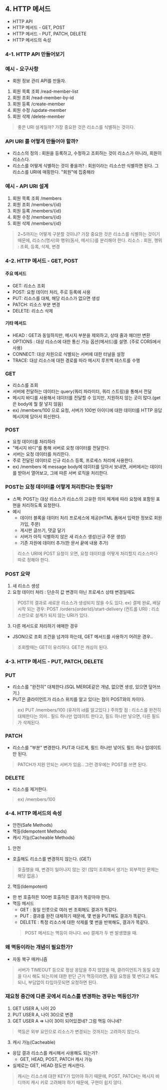 ## 4. HTTP 메서드
- HTTP API
- HTTP 메서드 - GET, POST
- HTTP 메서드 - PUT, PATCH, DELETE
- HTTP 메서드의 속성

### 4-1. HTTP API 만들어보기
### 예시 - 요구사항
- 회원 정보 관리 API를 만들자.
1. 회원 목록 조회 /read-member-list
2. 회원 조회 /read-member-by-id
3. 회원 등록 /create-member
4. 회원 수정 /update-member
5. 회원 삭제 /delete-member
> 좋은 URI 설계일까?
> 가장 중요한 것은 리소스를 식별하는 것이다.

### API URI 를 어떻게 만들어야 할까?
- 리소스의 정의 : 회원을 등록하고, 수정하고 조회하는 것이 리소스가 아니라, 회원이 리소스다.
- 리소스를 어떻게 식별하는 것이 좋을까? : 회원이라는 리소스만 식별하면 된다. 그 리소스를 URI에 매핑한다. "회원"에 집중해라

### 예시 - API URI 설계
1. 회원 목록 조회 /members
2. 회원 조회 /members/{id}
3. 회원 등록 /members/{id}
4. 회원 수정 /members/{id}
5. 회원 삭제 /members/{id}
> 2~5까지는 어떻게 구분할 것이냐?
> 가장 중요한 것은 리소스를 식별하는 것이기 때문에, 리소스(명사)와 행위(동사, 메서드)를 분리해야 한다.
> 리소스 : 회원, 행위 : 조회, 등록, 삭제, 변경

### 4-2. HTTP 메서드 - GET, POST
#### 주요 메서드
- GET: 리소스 조회
- POST: 요청 데이터 처리, 주로 등록에 사용
- PUT: 리소스를 대체, 해당 리소스가 없으면 생성
- PATCH: 리소스 부분 변경
- DELETE: 리소스 삭제
#### 기타 메서드
- HEAD : GET과 동일하지만, 메시지 부분을 제외하고, 상태 줄과 헤더만 변환
- OPTIONS : 대상 리소스에 대한 통신 가능 옵션(메서드)를 설명. (주로 CORS에서 사용)
- CONNECT: 대상 자원으로 식별되는 서버에 대한 터널을 설정
- TRACE: 대상 리소스에 대한 경로를 따라 메시지 루프백 테스트를 수행

### GET
- 리소스를 조회
- 서버에 전달하는 데이터는 query(쿼리 파라미터, 쿼리 스트링)을 통해서 전달
- 메시지 바디를 사용해서 데이터를 전달할 수 있지만, 지원하지 않는 곳이 많다.(get은 body에 뭘 잘 넣지 않음)
- ex) /members/100 으로 요청, 서버가 100번 아이디에 대한 데이터를 HTTP 응답 메시지에 담아서 회신한다.

### POST
- 요청 데이터를 처리하라
- "메시지 바디"를 통해 서버로 요청 데이터를 전달한다.
- 서버는 요청 데이터를 처리한다.
- 주로 전달된 데이터로 신규 리소스 등록, 프로세스 처리에 사용한다.
- ex) /members 에 message body에 데이터를 담아서 보내면, 서버에서는 데이터를 받아서 열어보고, 그에 따른 서버 로직을 처리한다.

### POST는 요청 데이터를 어떻게 처리한다는 뜻일까?
- 스펙: POST는 대상 리소스가 리소스의 고유한 의미 체계에 따라 요청에 포함된 표현을 처리하도록 요청한다.
- 예시
  - 데이터 블록을 데이터 처리 프로세스에 제공(HTML 폼에서 입력한 정보로 회원가입, 주문)
  - 게시판 글쓰기, 댓글 달기
  - 서버가 아직 식별하지 않은 새 리소스 생성(신규 주문 생성)
  - 기존 자원에 데이터 추가(한 문서 끝에 내용 추가)
> 리소스 URI에 POST 요청이 오면, 요청 데이터를 어떻게 처리할지 리소스마다 따로 정해야 한다.

### POST 요약
1. 새 리소스 생성
2. 요청 데이터 처리 : 단순히 값 변경이 아닌 프로세스 상태 변경일때도
> POST의 결과로 새로운 리소스가 생성되지 않을 수도 있다.
> ex) 결제 완료, 배달 시작 되는 경우: POST /orders{orderId}/start-delivery (컨트롤 URI) : 리소스만으로 설계가 되지 않는 URI가 있다.
3. 다른 메서드로 처리하기 애매한 경우
- JSON으로 조회 조건을 넘겨야 하는데, GET 메서드를 사용하기 어려운 경우..
> 조회할때는 GET이 유리하다. GET은 캐싱이 된다.

### 4-3. HTTP 메서드 - PUT, PATCH, DELETE
### PUT
- 리소스를 "완전히" 대체한다.(SQL MERGE같은 개념, 없으면 생성, 있으면 덮어쓰기.)
- PUT은 클라이언트가 리소스 위치를 알고 있다는 점이 POST와의 차이다.
> ex) PUT /members/100 (유저의 id를 알고있다.)
> 주의할 점 : 리소스를 완전히 대체한다는 의미.. 필드 하나만 업데이트 한다고, 필드 하나만 넣으면, 다른 필드가 삭제된다.

### PATCH
- 리소스를 "부분" 변경한다. PUT과 다르게, 필드 하나만 넣어도 필드 하나 업데이트만 된다.
> PATCH가 지원 안되는 서버가 있음.. 그런 경우에는 POST를 쓰면 된다.

### DELETE
- 리소스를 제거한다.
> ex) /members/100

### 4-4. HTTP 메서드의 속성
- 안전(Safe Methods)
- 멱등(Idempotent Methods)
- 캐시 가능(Cacheable Methods)

1. 안전
- 호출해도 리소스를 변경하지 않는다. (GET)
> 호출했을 때, 변경이 일어나지 않는 것! (많이 조회해서 생기는 외부적인 문제는 해당 없음.)

2. 멱등(Idempotent)
- 한 번 호출하든 100번 호출하든 결과가 똑같아야 한다.
- 멱등 메서드
  - GET : 동일 인풋으로 여러 번 조회해도 결과가 똑같다.
  - PUT : 결과를 완전 대체하기 때문에, 몇 번을 PUT해도 결과가 똑같다.
  - DELETE : 특정 리소스에 대한 삭제를 몇 번을 반복해도, 결과가 똑같다.
  > POST 메서드는 멱등이 아니다. ex) 결제가 두 번 발생했을 때.

### 왜 멱등이라는 개념이 필요한가?
- 자동 복구 매커니즘
> 서버가 TIMEOUT 등으로 정상 응답을 주지 않았을 때, 클라이언트가 동일 요청을 다시 해도 되는지에 대한 판단 근거
> 멱등이라면, 동일 요청을 몇 번이고 해도 되니, 부담없이 타임아웃되면 요청하면 된다.

### 재요청 중간에 다른 곳에서 리소스를 변경하는 경우는 멱등인가?
1. GET USER A, 나이 20
2. PUT USER A, 나이 30으로 변경
3. GET USER A => 나이 30이 되어있겠네? 그럼 멱등 아니네?
> 멱등은 외부 요인으로 리소스가 변경되는 것까지는 고려하지 않는다.

3. 캐시 가능(Cacheable)
- 응답 결과 리소스를 캐시해서 사용해도 되는가?
  - GET, HEAD, POST, PATCH 캐시 가능
- 실제로는 GET, HEAD 정도만 캐시한다.
> 캐시는 리소스에 대한 KEY가 있어야 하기 때문에, POST, PATCH는 메시지 바디까지 캐시 키로 고려해야 하기 때문에, 구현이 쉽지 않다.
